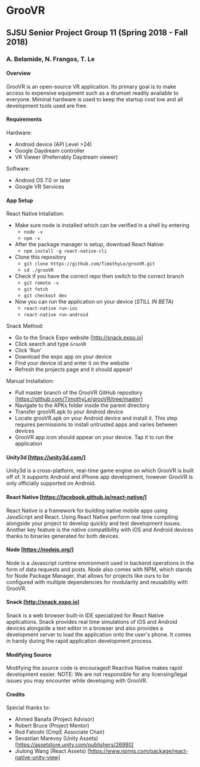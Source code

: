 # GrooVR
## SJSU Senior Project Group 11 (Spring 2018 - Fall 2018)
### A. Belamide, N. Frangos, T. Le

#### Overview
GrooVR is an open-source VR application. Its primary goal is to make access to expensive equipment such as a drumset readily available to everyone. Miminal hardware is used to keep the startup cost low and all development tools used are free.

#### Requirements
Hardware:
- Android device (API Level >24)
- Google Daydream controller
- VR Viewer (Preferrably Daydream viewer)

Software:
- Android OS 7.0 or later
- Google VR Services

#### App Setup
React Native Intallation:  
- Make sure node is installed which can be verified in a shell by entering
  - `node -v`
  - `npm -v`
- After the package manager is setup, download React Native:
  - `npm install -g react-native-cli`
- Clone this repository
  - `git clone https://github.com/TimothyLe/grooVR.git`
  - `cd ./grooVR`
- Check if you have the correct repo then switch to the correct branch 
  - `git remote -v`
  - `git fetch`  
  - `git checkout dev`
- Now you can run the application on your device (_STILL IN BETA_)  
  - `react-native run-ios`
  - `react-native run-android`

Snack Method:
- Go to the Snack Expo website [http://snack.expo.io]
- Click search and type `GrooVR`
- Click 'Run'
- Download the expo app on your device
- Find your device id and enter it on the website
- Refresh the projects page and it should appear!

Manual Installation:
- Pull master branch of the GrooVR GitHub repository [https://github.com/TimothyLe/grooVR/tree/master]
- Navigate to the APKs folder inside the parent directory
- Transfer grooVR.apk to your Android device
- Locate grooVR.apk on your Android device and install it. This step requires permissions to install untrusted apps and varies between devices
- GrooVR app icon should appear on your device. Tap it to run the application

#### Unity3d [https://unity3d.com/]
Unity3d is a cross-platform, real-time game engine on which GrooVR is built off of. It supports Android and iPhone app development, however GrooVR is only officially supported on Android.

#### React Native [https://facebook.github.io/react-native/]
React Native is a framework for building native mobile apps using JavaScript and React. Using React Native perform real time compiling alongside your project to develop quickly and test development issues. Another key feature is the native compatibility with iOS and Android devices thanks to binaries generated for both devices. 

#### Node [https://nodejs.org/]
Node is a Javascript runtime environment used in backend operations in the form of data requests and posts. Node also comes with NPM, which stands for Node Package Manager, that allows for projects like ours to be configured with multiple dependencies for modularity and reusability with GrooVR. 

#### Snack [http://snack.expo.io]
Snack is a web browser built-in IDE specialized for React Native applications. Snack provides real time simulations of iOS and Android devices alongside a text editor in a browser and also provides a development server to load the application onto the user's phone. It comes in handy during the rapid application development process. 

#### Modifying Source
Modifying the source code is encouraged! Reactive Native makes rapid development easier. NOTE: We are not responsible for any licensing/legal issues you may encounter while developing with GrooVR.

#### Credits
Special thanks to:
- Ahmed Banafa (Project Advisor)
- Robert Bruce (Project Mentor)
- Rod Fatoohi  (CmpE Associate Chair)
- Sevastian Marevoy (Unity Assets) [https://assetstore.unity.com/publishers/26980]  
- Jiulong Wang (React Assets) [https://www.npmjs.com/package/react-native-unity-view]

